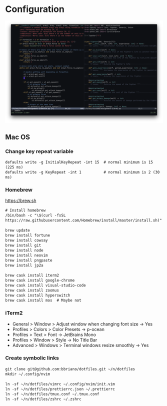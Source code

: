 # Configuration

![](img/vim-oct-2020.png)

## Mac OS

### Change key repeat variable

```shell
defaults write -g InitialKeyRepeat -int 15  # normal minimum is 15 (225 ms)
defaults write -g KeyRepeat -int 1          # normal minimum is 2 (30 ms)
```

### Homebrew

<https://brew.sh>

```shell
# Install homebrew
/bin/bash -c "\$(curl -fsSL https://raw.githubusercontent.com/Homebrew/install/master/install.sh)"

brew update
brew install fortune
brew install cowsay
brew install git
brew install node
brew install neovim
brew install pngpaste
brew install jp2a

brew cask install iterm2
brew cask install google-chrome
brew cask install visual-studio-code
brew cask install zoomus
brew cask install hyperswitch
brew cask install mos  # Maybe not
```

### iTerm2

- General > Window > Adjust window when changing font size -> Yes
- Profiles > Colors > Color Presets -> p-ocean
- Profiles > Text > Font -> JetBrains Mono
- Profiles > Window > Style -> No Title Bar
- Advanced > Windows > Terminal windows resize smoothly -> Yes

### Create symbolic links

```shell
git clone git@github.com:bbriano/dotfiles.git ~/n/dotfiles
mkdir ~/.config/nvim

ln -sf ~/n/dotfiles/vimrc ~/.config/nvim/init.vim
ln -sf ~/n/dotfiles/prettierrc.json ~/.prettierrc
ln -sf ~/n/dotfiles/tmux.conf ~/.tmux.conf
ln -sf ~/n/dotfiles/zshrc ~/.zshrc
```
